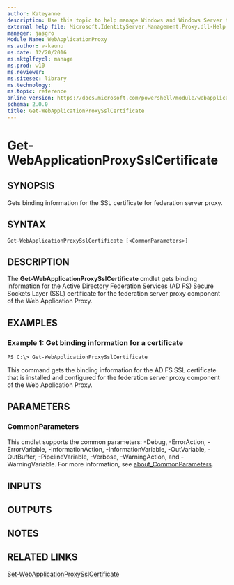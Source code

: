 ```yaml
---
author: Kateyanne
description: Use this topic to help manage Windows and Windows Server technologies with Windows PowerShell.
external help file: Microsoft.IdentityServer.Management.Proxy.dll-Help.xml
manager: jasgro
Module Name: WebApplicationProxy
ms.author: v-kaunu
ms.date: 12/20/2016
ms.mktglfcycl: manage
ms.prod: w10
ms.reviewer: 
ms.sitesec: library
ms.technology: 
ms.topic: reference
online version: https://docs.microsoft.com/powershell/module/webapplicationproxy/get-webapplicationproxysslcertificate?view=windowsserver2016-ps&wt.mc_id=ps-gethelp
schema: 2.0.0
title: Get-WebApplicationProxySslCertificate
---
```


# Get-WebApplicationProxySslCertificate

## SYNOPSIS
Gets binding information for the SSL certificate for federation server proxy.

## SYNTAX

```
Get-WebApplicationProxySslCertificate [<CommonParameters>]
```

## DESCRIPTION
The **Get-WebApplicationProxySslCertificate** cmdlet gets binding information for the Active Directory Federation Services (AD FS) Secure Sockets Layer (SSL) certificate for the federation server proxy component of the Web Application Proxy.

## EXAMPLES

### Example 1: Get binding information for a certificate
```
PS C:\> Get-WebApplicationProxySslCertificate
```

This command gets the binding information for the AD FS SSL certificate that is installed and configured for the federation server proxy component of the Web Application Proxy.

## PARAMETERS

### CommonParameters
This cmdlet supports the common parameters: -Debug, -ErrorAction, -ErrorVariable, -InformationAction, -InformationVariable, -OutVariable, -OutBuffer, -PipelineVariable, -Verbose, -WarningAction, and -WarningVariable. For more information, see [about_CommonParameters](https://go.microsoft.com/fwlink/?LinkID=113216).

## INPUTS

## OUTPUTS

## NOTES

## RELATED LINKS

[Set-WebApplicationProxySslCertificate](./Set-WebApplicationProxySslCertificate.md)

